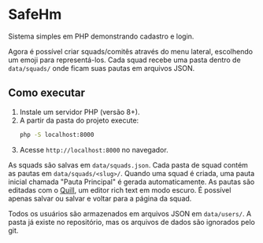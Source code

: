 # SafeHm

Sistema simples em PHP demonstrando cadastro e login.

Agora é possível criar squads/comitês através do menu lateral, escolhendo um emoji para representá-los.
Cada squad recebe uma pasta dentro de `data/squads/` onde ficam suas pautas em arquivos JSON.

## Como executar

1. Instale um servidor PHP (versão 8+).
2. A partir da pasta do projeto execute:
   ```bash
   php -S localhost:8000
   ```
3. Acesse `http://localhost:8000` no navegador.

As squads são salvas em `data/squads.json`.
Cada pasta de squad contém as pautas em `data/squads/<slug>/`. Quando uma squad é
criada, uma pauta inicial chamada "Pauta Principal" é gerada automaticamente.
As pautas são editadas com o [Quill](https://quilljs.com/), um editor rich text em modo escuro. É possível apenas salvar ou salvar e voltar para a página da squad.

Todos os usuários são armazenados em arquivos JSON em `data/users/`. A pasta já existe no repositório, mas os arquivos de dados são ignorados pelo git.

